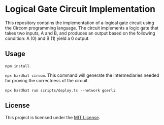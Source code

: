 # Logical Gate Circuit Implementation

This repository contains the implementation of a logical gate circuit using the Circom programming language. The circuit implements a logic gate that takes two inputs, A and B, and produces an output based on the following condition: A (0) and B (1) yield a 0 output.

## Usage

 `npm install`.

`npx hardhat circom`. This command will generate the intermediaries needed for proving the correctness of the circuit.

 `npx hardhat run scripts/deploy.ts --network goerli`. 


## License

This project is licensed under the [MIT License](LICENSE).
